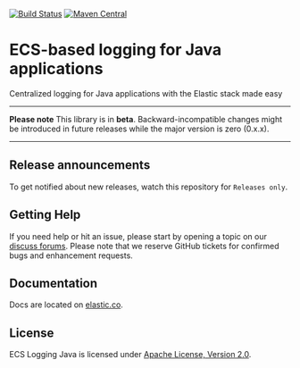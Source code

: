 [![Build Status](https://apm-ci.elastic.co/buildStatus/icon?job=apm-agent-java%2Fecs-logging-java-mbp%2Fmaster)](https://apm-ci.elastic.co/job/apm-agent-java/job/ecs-logging-java-mbp/job/master/)
[![Maven Central](https://img.shields.io/maven-central/v/co.elastic.logging/ecs-logging-java-parent.svg)](https://search.maven.org/search?q=g:co.elastic.logging)

# ECS-based logging for Java applications

Centralized logging for Java applications with the Elastic stack made easy

---

**Please note** This library is in **beta**. Backward-incompatible changes might be introduced in future releases while the major version is zero (0.x.x).

---

## Release announcements

To get notified about new releases, watch this repository for `Releases only`.

## Getting Help

If you need help or hit an issue, please start by opening a topic on our [discuss forums](https://discuss.elastic.co/c/observability/logs/69).
Please note that we reserve GitHub tickets for confirmed bugs and enhancement requests.

## Documentation

Docs are located on [elastic.co](https://www.elastic.co/guide/en/ecs-logging/java).

## License

ECS Logging Java is licensed under [Apache License, Version 2.0](https://www.apache.org/licenses/LICENSE-2.0.html).
